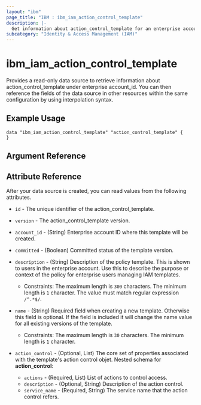 ```yaml
---
layout: "ibm"
page_title: "IBM : ibm_iam_action_control_template"
description: |-
  Get information about action_control_template for an enterprise account_id
subcategory: "Identity & Access Management (IAM)"
---
```


# ibm_iam_action_control_template

Provides a read-only data source to retrieve information about action_control_template under enterprise account_id. You can then reference the fields of the data source in other resources within the same configuration by using interpolation syntax.

## Example Usage

```hcl
data "ibm_iam_action_control_template" "action_control_template" {
}
```

## Argument Reference

## Attribute Reference

After your data source is created, you can read values from the following attributes.

* `id` - The unique identifier of the action_control_template.
* `version` - The action_control_template version.
* `account_id` - (String) Enterprise account ID where this template will be created.

* `committed` - (Boolean) Committed status of the template version.

* `description` - (String) Description of the policy template. This is shown to users in the enterprise account. Use this to describe the purpose or context of the policy for enterprise users managing IAM templates.
  * Constraints: The maximum length is `300` characters. The minimum length is `1` character. The value must match regular expression `/^.*$/`.

* `name` - (String) Required field when creating a new template. Otherwise this field is optional. If the field is included it will change the name value for all existing versions of the template.
  * Constraints: The maximum length is `30` characters. The minimum length is `1` character.

* `action_control` - (Optional, List) The core set of properties associated with the template's action control objet.
Nested schema for **action_control**:
	* `actions` - (Required, List) List of actions to control access.
	* `description` - (Optional, String) Description of the action control.
	* `service_name` - (Required, String) The service name that the action control refers.
